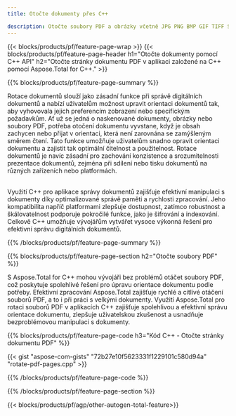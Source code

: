 ```yaml
---
title: Otočte dokumenty přes C++ 

description: Otočte soubory PDF a obrázky včetně JPG PNG BMP GIF TIFF SVG prostřednictvím vaší aplikace C++.
---
```


{{< blocks/products/pf/feature-page-wrap >}}
{{< blocks/products/pf/feature-page-header h1="Otočte dokumenty pomocí C++ API" h2="Otočte stránky dokumentu PDF v aplikaci založené na C++ pomocí Aspose.Total for C++." >}}

{{% blocks/products/pf/feature-page-summary %}}

Rotace dokumentů slouží jako zásadní funkce při správě digitálních dokumentů a nabízí uživatelům možnost upravit orientaci dokumentů tak, aby vyhovovala jejich preferencím zobrazení nebo specifickým požadavkům. Ať už se jedná o naskenované dokumenty, obrázky nebo soubory PDF, potřeba otočení dokumentu vyvstane, když je obsah zachycen nebo přijat v orientaci, která není zarovnána se zamýšleným směrem čtení. Tato funkce umožňuje uživatelům snadno opravit orientaci dokumentu a zajistit tak optimální čitelnost a použitelnost. Rotace dokumentů je navíc zásadní pro zachování konzistence a srozumitelnosti prezentace dokumentů, zejména při sdílení nebo tisku dokumentů na různých zařízeních nebo platformách. <br /><br />

Využití C++ pro aplikace správy dokumentů zajišťuje efektivní manipulaci s dokumenty díky optimalizované správě paměti a rychlosti zpracování. Jeho kompatibilita napříč platformami zlepšuje dostupnost, zatímco robustnost a škálovatelnost podporuje pokročilé funkce, jako je šifrování a indexování. Celkově C++ umožňuje vývojářům vytvářet vysoce výkonná řešení pro efektivní správu digitálních dokumentů.

{{% /blocks/products/pf/feature-page-summary  %}}


{{% blocks/products/pf/feature-page-section  h2="Otočte soubory PDF" %}}

S Aspose.Total for C++ mohou vývojáři bez problémů otáčet soubory PDF, což poskytuje spolehlivé řešení pro úpravu orientace dokumentu podle potřeby. Efektivní zpracování Aspose.Total zajišťuje rychlé a citlivé otáčení souborů PDF, a to i při práci s velkými dokumenty. Využití Aspose.Total pro rotaci souborů PDF v aplikacích C++ zajišťuje spolehlivou a efektivní správu orientace dokumentu, zlepšuje uživatelskou zkušenost a usnadňuje bezproblémovou manipulaci s dokumenty.

{{% blocks/products/pf/feature-page-code h3="Kód C++ - Otočte stránky dokumentu PDF" %}}

{{< gist "aspose-com-gists" "72b27e10f5623331f1229101c580d94a" "rotate-pdf-pages.cpp" >}}

{{% /blocks/products/pf/feature-page-code  %}}

{{% /blocks/products/pf/feature-page-section %}}

{{< blocks/products/pf/agp/other-autogen-total-feature>}}